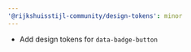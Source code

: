 ```yaml
---
'@rijkshuisstijl-community/design-tokens': minor
---
```


- Add design tokens for `data-badge-button`
